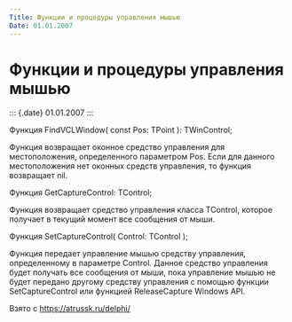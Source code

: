 ```yaml
---
Title: Функции и процедуры управления мышью
Date: 01.01.2007
---
```



Функции и процедуры управления мышью
====================================

::: {.date}
01.01.2007
:::

Функция FindVCLWindow( const Pos: TPoint ): TWinControl;

Функция возвращает оконное средство управления для местоположения,
определенного параметром Pos. Если для данного местоположения нет
оконных средств управления, то функция возвращает nil.

Функция GetCaptureControl: TControl;

Функция возвращает средство управления класса TControl, которое получает
в текущий момент все сообщения от мыши.

Функция SetCaptureControl( Control: TControl );

Функция передает управление мышью средству управления, определенному в
параметре Control. Данное средство управления будет получать все
сообщения от мыши, пока управление мышью не будет передано другому
средству управления с помощью функции SetCaptureControl или функцией
ReleaseCapture Windows API.

Взято с <https://atrussk.ru/delphi/>
